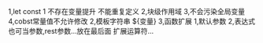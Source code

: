  1,let const  1 不存在变量提升 不能重复定义 2,块级作用域 3,不会污染全局变量 4,cobst常量值不允许修改
 2,模板字符串 ${变量}
3,函数扩展 1,默认参数 2,表达式也可当参数,rest参数...放在最后面   扩展运算符...

